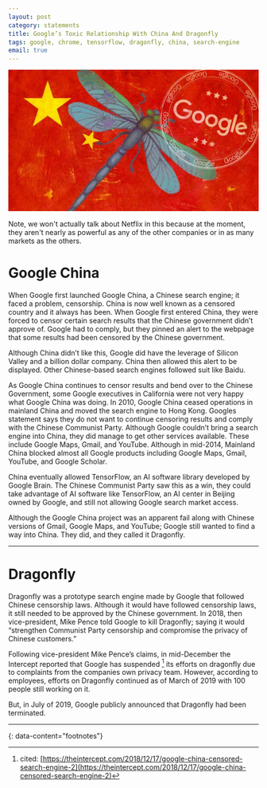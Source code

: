 ```yaml
---
layout: post
category: statements
title: Google’s Toxic Relationship With China And Dragonfly
tags: google, chrome, tensorflow, dragonfly, china, search-engine
email: true
---
```


![dragonfly](/assets/photos/dragonfly.jpg)

Note, we won't actually talk about Netflix in this because at the moment, they aren't nearly as powerful as any of the other companies or in as many markets as the others.


# Google China

When Google first launched Google China, a Chinese search engine; it faced a problem, censorship. China is now well known as a censored country and it always has been. When Google first entered China, they were forced to censor certain search results that the Chinese government didn’t approve of. Google had to comply, but they pinned an alert to the webpage that some results had been censored by the Chinese government.

Although China didn’t like this, Google did have the leverage of Silicon Valley and a billion dollar company. China then allowed this alert to be displayed. Other Chinese-based search engines followed suit like Baidu.

As Google China continues to censor results and bend over to the Chinese Government, some Google executives in California were not very happy what Google China was doing. In 2010, Google China ceased operations in mainland China and moved the search engine to Hong Kong. Googles statement says they do not want to continue censoring results and comply with the Chinese Communist Party. Although Google couldn’t bring a search engine into China, they did manage to get other services available. These include Google Maps, Gmail, and YouTube. Although in mid-2014, Mainland China blocked almost all Google products including Google Maps, Gmail, YouTube, and Google Scholar.

China eventually allowed TensorFlow, an AI software library developed by Google Brain. The Chinese Communist Party saw this as a win, they could take advantage of AI software like TensorFlow, an AI center in Beijing owned by Google, and still not allowing Google search market access.

Although the Google China project was an apparent fail along with Chinese versions of Gmail, Google Maps, and YouTube; Google still wanted to find a way into China. They did, and they called it Dragonfly.

---

# Dragonfly

Dragonfly was a prototype search engine made by Google that followed Chinese censorship laws. Although it would have followed censorship laws, it still needed to be approved by the Chinese government. In 2018, then vice-president, Mike Pence told Google to kill Dragonfly; saying it would “strengthen Communist Party censorship and compromise the privacy of Chinese customers.”

Following vice-president Mike Pence’s claims, in mid-December the Intercept reported that Google has suspended [^1] its efforts on dragonfly due to complaints from the companies own privacy team. However, according to employees, efforts on Dragonfly continued as of March of 2019 with 100 people still working on it.

But, in July of 2019, Google publicly announced that Dragonfly had been terminated.

---
{: data-content="footnotes"}

[^1]: cited: [https://theintercept.com/2018/12/17/google-china-censored-search-engine-2](https://theintercept.com/2018/12/17/google-china-censored-search-engine-2)